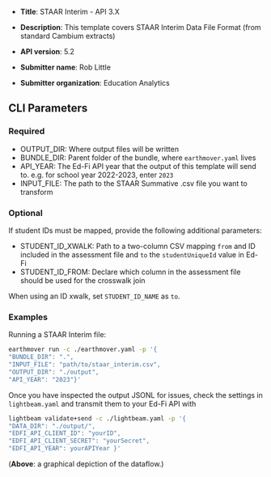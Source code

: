* **Title**: STAAR Interim - API 3.X
* **Description**: This template covers STAAR Interim Data File Format (from standard Cambium extracts)

* **API version**: 5.2
* **Submitter name**: Rob Little
* **Submitter organization**: Education Analytics


## CLI Parameters

### Required
- OUTPUT_DIR: Where output files will be written
- BUNDLE_DIR: Parent folder of the bundle, where `earthmover.yaml` lives
- API_YEAR: The Ed-Fi API year that the output of this template will send to. e.g. for school year 2022-2023, enter `2023`
- INPUT_FILE: The path to the STAAR Summative .csv file you want to transform


### Optional

If student IDs must be mapped, provide the following additional parameters:
- STUDENT_ID_XWALK: Path to a two-column CSV mapping `from` and ID included in the assessment file and `to` the `studentUniqueId` value in Ed-Fi
- STUDENT_ID_FROM: Declare which column in the assessment file should be used for the crosswalk join

When using an ID xwalk, set `STUDENT_ID_NAME` as `to`.

### Examples
Running a STAAR Interim file:
```bash
earthmover run -c ./earthmover.yaml -p '{
"BUNDLE_DIR": ".",
"INPUT_FILE": "path/to/staar_interim.csv",
"OUTPUT_DIR": "./output",
"API_YEAR": "2023"}'
```


Once you have inspected the output JSONL for issues, check the settings in `lightbeam.yaml` and transmit them to your Ed-Fi API with
```bash
lightbeam validate+send -c ./lightbeam.yaml -p '{
"DATA_DIR": "./output/",
"EDFI_API_CLIENT_ID": "yourID",
"EDFI_API_CLIENT_SECRET": "yourSecret",
"EDFI_API_YEAR": yourAPIYear }'
```


(**Above**: a graphical depiction of the dataflow.)
